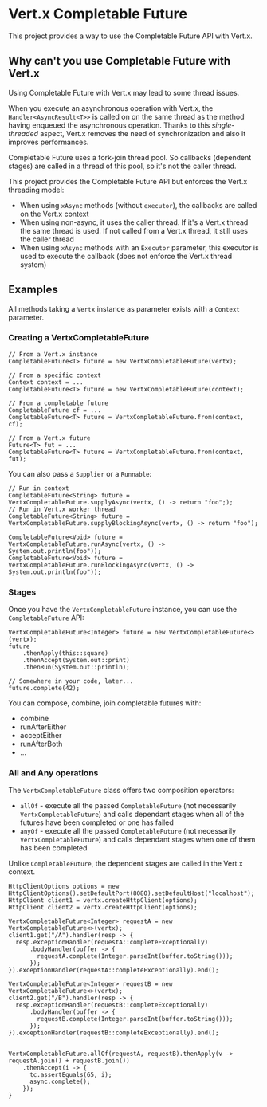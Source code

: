 # Vert.x Completable Future

This project provides a way to use the Completable Future API with Vert.x.

## Why can't you use Completable Future with Vert.x

Using Completable Future with Vert.x may lead to some thread issues. 
  
When you execute an asynchronous operation with Vert.x, the `Handler<AsyncResult<T>>` is called on on the same thread as the method having enqueued the asynchronous operation. Thanks to this _single-threaded_ aspect, Vert.x removes the need of synchronization and also it improves performances.
   
Completable Future uses a fork-join thread pool. So callbacks (dependent stages) are called in a thread of this pool, so it's not the caller thread.
    
This project provides the Completable Future API but enforces the Vert.x threading model:

* When using `xAsync` methods (without `executor`), the callbacks are called on the Vert.x context
* When using non-async, it uses the caller thread. If it's a Vert.x thread the same thread is used. If not called from a Vert.x thread, 
it still uses the caller thread 
* When using `xAsync` methods with an `Executor` parameter, this executor is used to execute the callback (does not enforce the Vert.x thread system)
     
## Examples

All methods taking a `Vertx` instance as parameter exists with a `Context` parameter.
     
### Creating a VertxCompletableFuture
     
```
// From a Vert.x instance
CompletableFuture<T> future = new VertxCompletableFuture(vertx);

// From a specific context
Context context = ...
CompletableFuture<T> future = new VertxCompletableFuture(context);

// From a completable future
CompletableFuture cf = ...
CompletableFuture<T> future = VertxCompletableFuture.from(context, cf);

// From a Vert.x future
Future<T> fut = ...
CompletableFuture<T> future = VertxCompletableFuture.from(context, fut);
```     

You can also pass a `Supplier` or a `Runnable`:

```
// Run in context
CompletableFuture<String> future = VertxCompletableFuture.supplyAsync(vertx, () -> return "foo";);
// Run in Vert.x worker thread
CompletableFuture<String> future = VertxCompletableFuture.supplyBlockingAsync(vertx, () -> return "foo");
 
CompletableFuture<Void> future = VertxCompletableFuture.runAsync(vertx, () -> System.out.println(foo"));
CompletableFuture<Void> future = VertxCompletableFuture.runBlockingAsync(vertx, () -> System.out.println(foo"));
```

### Stages

Once you have the `VertxCompletableFuture` instance, you can use the `CompletableFuture` API:

```
VertxCompletableFuture<Integer> future = new VertxCompletableFuture<>(vertx);
future
    .thenApply(this::square)
    .thenAccept(System.out::print)
    .thenRun(System.out::println);

// Somewhere in your code, later...
future.complete(42);
```

You can compose, combine, join completable futures with:

* combine
* runAfterEither
* acceptEither
* runAfterBoth
* ...        

### All and Any operations

The `VertxCompletableFuture` class offers two composition operators:
    
* `allOf` - execute all the passed `CompletableFuture` (not necessarily `VertxCompletableFuture`) and calls dependant stages when all of the futures have been completed or one has failed 
* `anyOf` - execute all the passed `CompletableFuture` (not necessarily `VertxCompletableFuture`) and calls dependant stages when one of them has been completed
     
Unlike `CompletableFuture`, the dependent stages are called in the Vert.x context.     

```
HttpClientOptions options = new HttpClientOptions().setDefaultPort(8080).setDefaultHost("localhost");
HttpClient client1 = vertx.createHttpClient(options);
HttpClient client2 = vertx.createHttpClient(options);

VertxCompletableFuture<Integer> requestA = new VertxCompletableFuture<>(vertx);
client1.get("/A").handler(resp -> {
  resp.exceptionHandler(requestA::completeExceptionally)
      .bodyHandler(buffer -> {
        requestA.complete(Integer.parseInt(buffer.toString()));
      });
}).exceptionHandler(requestA::completeExceptionally).end();

VertxCompletableFuture<Integer> requestB = new VertxCompletableFuture<>(vertx);
client2.get("/B").handler(resp -> {
  resp.exceptionHandler(requestB::completeExceptionally)
      .bodyHandler(buffer -> {
        requestB.complete(Integer.parseInt(buffer.toString()));
      });
}).exceptionHandler(requestB::completeExceptionally).end();


VertxCompletableFuture.allOf(requestA, requestB).thenApply(v -> requestA.join() + requestB.join())
    .thenAccept(i -> {
      tc.assertEquals(65, i);
      async.complete();
    });
}
```



